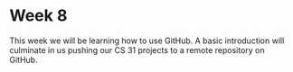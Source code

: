 # Week 8

This week we will be learning how to use GitHub. A basic introduction will culminate in us pushing our CS 31 projects to a remote repository on GitHub.